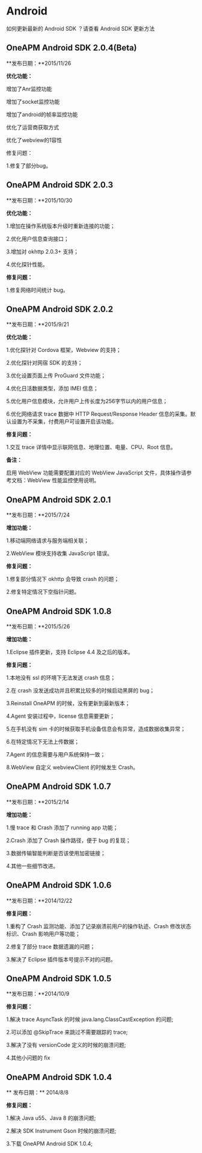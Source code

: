 # Android

如何更新最新的 Android SDK ？请查看 Android SDK 更新方法 

## OneAPM Android SDK 2.0.4(Beta)

**发布日期：**2015/11/26

**优化功能：**

增加了Anr监控功能

增加了socket监控功能

增加了android的帧率监控功能

优化了运营商获取方式

优化了webview的1容性


修复问题：

1.修复了部分bug。

## OneAPM Android SDK 2.0.3

**发布日期：**2015/10/30

**优化功能：**

1.增加在操作系统版本升级时重新连接的功能；

2.优化用户信息查询接口；

3.增加对 okhttp 2.0.3+ 支持；

4.优化探针性能。

**修复问题：**

1.修复网络时间统计 bug。

## OneAPM Android SDK 2.0.2

**发布日期：**2015/9/21

**优化功能：**

1.优化探针对 Cordova 框架，Webview 的支持；

2.优化探针对网宿 SDK 的支持；

3.优化设置页面上传 ProGuard 文件功能；

4.优化日活数据类型，添加 IMEI 信息；

5.优化用户信息模块，允许用户上传长度为256字节以内的用户信息；

6.优化网络请求 trace 数据中 HTTP Request/Response Header 信息的采集。默认设置为不采集，付费用户可设置开启该功能。

**修复问题：**

1.交互 trace 详情中显示联网信息、地理位置、电量、CPU、Root 信息。

**备注：**

启用 WebView 功能需要配置对应的 WebView JavaScript 文件，具体操作请参考文档：WebView 性能监控使用说明。

## OneAPM Android SDK 2.0.1

**发布日期：**2015/7/24

**增加功能：**

1.移动端网络请求与服务端相关联；

2.WebView 模块支持收集 JavaScript 错误。

**修复问题：**

1.修复部分情况下 okhttp 会导致 crash 的问题；

2.修复特定情况下空指针问题。

## OneAPM Android SDK 1.0.8

**发布日期：**2015/5/26

**增加功能：**

1.Eclipse 插件更新，支持 Eclipse 4.4 及之后的版本。

**修复问题：**

1.本地没有 ssl 的环境下无法发送 crash 信息；

2.在 crash 没发送成功并且积累比较多的时候启动黑屏的 bug；

3.Reinstall OneAPM 的时候，没有更新到最新版本；

4.Agent 安装过程中，license 信息需要更新；

5.在手机没有 sim 卡的时候获取手机设备信息会有异常，造成数据收集异常；

6.在特定情况下无法上传数据；

7.Agent 的信息需要与用户系统保持一致；

8.WebView 自定义 webviewClient 的时候发生 Crash。

## OneAPM Android SDK 1.0.7

**发布日期：**2015/2/14

**增加功能：**

1.慢 trace 和 Crash 添加了 running app 功能；

2.Crash 添加了 Crash 操作路径，便于 bug 的复现；

3.数据传输智能判断是否该使用加密链接；

4.其他一些细节改进。 

## OneAPM Android SDK 1.0.6

**发布日期：**2014/12/22

**修复问题：**

1.重构了 Crash 监测功能、添加了记录崩溃前用户的操作轨迹、Crash 修改状态标识、Crash 影响用户等功能；

2.修复了部分 trace 数据遗漏的问题；

3.解决了 Eclipse 插件版本号提示不对的问题。

## OneAPM Android SDK 1.0.5

**发布日期：**2014/10/9

**修复问题：**

1.解决 trace AsyncTask 的时候 java.lang.ClassCastException 的问题;

2.可以添加 @SkipTrace 来跳过不需要跟踪的 trace;

3.解决了没有 versionCode 定义的时候的崩溃问题;

4.其他小问题的 fix 

## OneAPM Android SDK 1.0.4

** 发布日期：**
2014/8/8

**修复问题：**

1.解决 Java u55、Java 8 的崩溃问题;

2.解决 SDK Instrument Gson 时候的崩溃问题;

3.下载 OneAPM Android SDK 1.0.4;